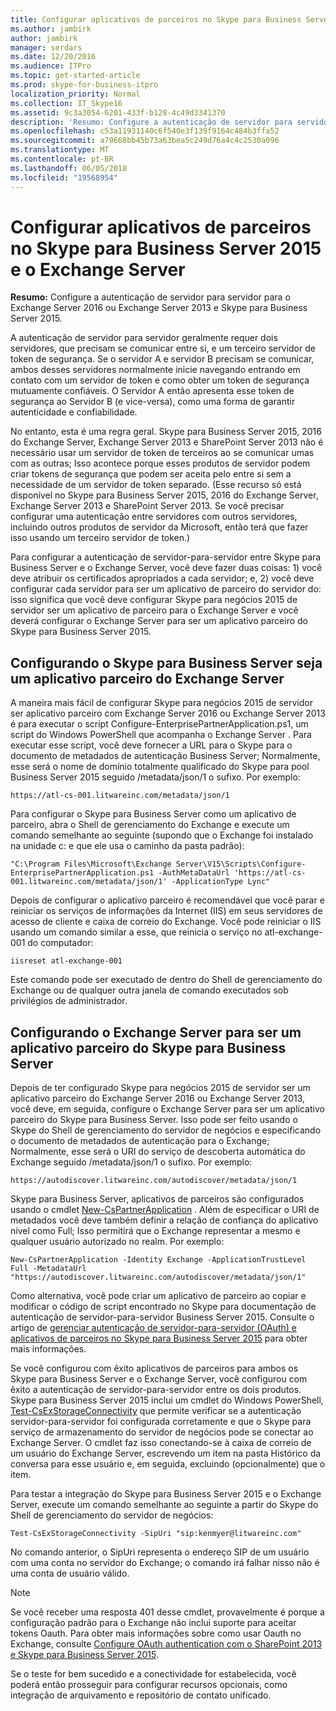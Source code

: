 ```yaml
---
title: Configurar aplicativos de parceiros no Skype para Business Server 2015 e o Exchange Server
ms.author: jambirk
author: jambirk
manager: serdars
ms.date: 12/20/2016
ms.audience: ITPro
ms.topic: get-started-article
ms.prod: skype-for-business-itpro
localization_priority: Normal
ms.collection: IT_Skype16
ms.assetid: 9c3a3054-6201-433f-b128-4c49d3341370
description: 'Resumo: Configure a autenticação de servidor para servidor para o Exchange Server 2016 ou Exchange Server 2013 e Skype para Business Server 2015.'
ms.openlocfilehash: c53a11931140c6f540e3f139f9164c484b3ffa52
ms.sourcegitcommit: a79668bb45b73a63bea5c249d76a4c4c2530a096
ms.translationtype: MT
ms.contentlocale: pt-BR
ms.lasthandoff: 06/05/2018
ms.locfileid: "19568954"
---
```

# <a name="configure-partner-applications-in-skype-for-business-server-2015-and-exchange-server"></a>Configurar aplicativos de parceiros no Skype para Business Server 2015 e o Exchange Server
 
**Resumo:** Configure a autenticação de servidor para servidor para o Exchange Server 2016 ou Exchange Server 2013 e Skype para Business Server 2015.
  
A autenticação de servidor para servidor geralmente requer dois servidores, que precisam se comunicar entre si, e um terceiro servidor de token de segurança. Se o servidor A e servidor B precisam se comunicar, ambos desses servidores normalmente inicie navegando entrando em contato com um servidor de token e como obter um token de segurança mutuamente confiáveis. O Servidor A então apresenta esse token de segurança ao Servidor B (e vice-versa), como uma forma de garantir autenticidade e confiabilidade.
  
No entanto, esta é uma regra geral. Skype para Business Server 2015, 2016 do Exchange Server, Exchange Server 2013 e SharePoint Server 2013 não é necessário usar um servidor de token de terceiros ao se comunicar umas com as outras; Isso acontece porque esses produtos de servidor podem criar tokens de segurança que podem ser aceita pelo entre si sem a necessidade de um servidor de token separado. (Esse recurso só está disponível no Skype para Business Server 2015, 2016 do Exchange Server, Exchange Server 2013 e SharePoint Server 2013. Se você precisar configurar uma autenticação entre servidores com outros servidores, incluindo outros produtos de servidor da Microsoft, então terá que fazer isso usando um terceiro servidor de token.)
  
Para configurar a autenticação de servidor-para-servidor entre Skype para Business Server e o Exchange Server, você deve fazer duas coisas: 1) você deve atribuir os certificados apropriados a cada servidor; e, 2) você deve configurar cada servidor para ser um aplicativo de parceiro do servidor do: isso significa que você deve configurar Skype para negócios 2015 de servidor ser um aplicativo de parceiro para o Exchange Server e você deverá configurar o Exchange Server para ser um aplicativo parceiro do Skype para Business Server 2015.
  
## <a name="configuring-skype-for-business-server-to-be-a-partner-application-for-exchange-server"></a>Configurando o Skype para Business Server seja um aplicativo parceiro do Exchange Server

A maneira mais fácil de configurar Skype para negócios 2015 de servidor ser aplicativo parceiro com Exchange Server 2016 ou Exchange Server 2013 é para executar o script Configure-EnterprisePartnerApplication.ps1, um script do Windows PowerShell que acompanha o Exchange Server . Para executar esse script, você deve fornecer a URL para o Skype para o documento de metadados de autenticação Business Server; Normalmente, esse será o nome de domínio totalmente qualificado do Skype para pool Business Server 2015 seguido /metadata/json/1 o sufixo. Por exemplo:
  
```
https://atl-cs-001.litwareinc.com/metadata/json/1
```

Para configurar o Skype para Business Server como um aplicativo de parceiro, abra o Shell de gerenciamento do Exchange e execute um comando semelhante ao seguinte (supondo que o Exchange foi instalado na unidade c: e que ele usa o caminho da pasta padrão):
  
```
"C:\Program Files\Microsoft\Exchange Server\V15\Scripts\Configure-EnterprisePartnerApplication.ps1 -AuthMetaDataUrl 'https://atl-cs-001.litwareinc.com/metadata/json/1' -ApplicationType Lync"
```

Depois de configurar o aplicativo parceiro é recomendável que você parar e reiniciar os serviços de informações da Internet (IIS) em seus servidores de acesso de cliente e caixa de correio do Exchange. Você pode reiniciar o IIS usando um comando similar a esse, que reinicia o serviço no atl-exchange-001 do computador:
  
```
iisreset atl-exchange-001
```

Este comando pode ser executado de dentro do Shell de gerenciamento do Exchange ou de qualquer outra janela de comando executados sob privilégios de administrador.
  
## <a name="configuring-exchange-server-to-be-a-partner-application-for-skype-for-business-server"></a>Configurando o Exchange Server para ser um aplicativo parceiro do Skype para Business Server

Depois de ter configurado Skype para negócios 2015 de servidor ser um aplicativo parceiro do Exchange Server 2016 ou Exchange Server 2013, você deve, em seguida, configure o Exchange Server para ser um aplicativo parceiro do Skype para Business Server. Isso pode ser feito usando o Skype do Shell de gerenciamento do servidor de negócios e especificando o documento de metadados de autenticação para o Exchange; Normalmente, esse será o URI do serviço de descoberta automática do Exchange seguido /metadata/json/1 o sufixo. Por exemplo:
  
```
https://autodiscover.litwareinc.com/autodiscover/metadata/json/1
```

Skype para Business Server, aplicativos de parceiros são configurados usando o cmdlet [New-CsPartnerApplication](https://docs.microsoft.com/powershell/module/skype/new-cspartnerapplication?view=skype-ps) . Além de especificar o URI de metadados você deve também definir a relação de confiança do aplicativo nível como Full; Isso permitirá que o Exchange representar a mesmo e qualquer usuário autorizado no realm. Por exemplo:
  
```
New-CsPartnerApplication -Identity Exchange -ApplicationTrustLevel Full -MetadataUrl "https://autodiscover.litwareinc.com/autodiscover/metadata/json/1"
```

Como alternativa, você pode criar um aplicativo de parceiro ao copiar e modificar o código de script encontrado no Skype para documentação de autenticação de servidor-para-servidor Business Server 2015. Consulte o artigo de [gerenciar autenticação de servidor-para-servidor (OAuth) e aplicativos de parceiros no Skype para Business Server 2015](../../manage/authentication/server-to-server-and-partner-applications.md) para obter mais informações.
  
Se você configurou com êxito aplicativos de parceiros para ambos os Skype para Business Server e o Exchange Server, você configurou com êxito a autenticação de servidor-para-servidor entre os dois produtos. Skype para Business Server 2015 inclui um cmdlet do Windows PowerShell, [Test-CsExStorageConnectivity](https://docs.microsoft.com/powershell/module/skype/test-csexstorageconnectivity?view=skype-ps) que permite verificar se a autenticação servidor-para-servidor foi configurada corretamente e que o Skype para serviço de armazenamento do servidor de negócios pode se conectar ao Exchange Server. O cmdlet faz isso conectando-se à caixa de correio de um usuário do Exchange Server, escrevendo um item na pasta Histórico da conversa para esse usuário e, em seguida, excluindo (opcionalmente) que o item.
  
Para testar a integração do Skype para Business Server 2015 e o Exchange Server, execute um comando semelhante ao seguinte a partir do Skype do Shell de gerenciamento do servidor de negócios:
  
```
Test-CsExStorageConnectivity -SipUri "sip:kenmyer@litwareinc.com"
```

No comando anterior, o SipUri representa o endereço SIP de um usuário com uma conta no servidor do Exchange; o comando irá falhar nisso não é uma conta de usuário válido.
  
> [!NOTE]
> Se você receber uma resposta 401 desse cmdlet, provavelmente é porque a configuração padrão para o Exchange não inclui suporte para aceitar tokens Oauth. Para obter mais informações sobre como usar Oauth no Exchange, consulte [Configure OAuth authentication com o SharePoint 2013 e Skype para Business Server 2015](https://go.microsoft.com/fwlink/p/?LinkId=513103). 
  
Se o teste for bem sucedido e a conectividade for estabelecida, você poderá então prosseguir para configurar recursos opcionais, como integração de arquivamento e repositório de contato unificado.